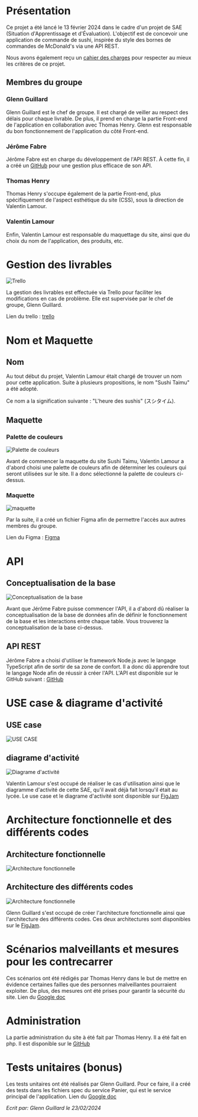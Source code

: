 # Présentation

Ce projet a été lancé le 13 février 2024 dans le cadre d'un projet de SAE (Situation d'Apprentissage et d'Évaluation). L'objectif est de concevoir une application de commande de sushi, inspirée du style des bornes de commandes de McDonald's via une API REST.

Nous avons également reçu un [cahier des charges](documentation/CDC.pdf) pour respecter au mieux les critères de ce projet.

## Membres du groupe

### Glenn Guillard

Glenn Guillard est le chef de groupe. Il est chargé de veiller au respect des délais pour chaque livrable. De plus, il prend en charge la partie Front-end de l'application en collaboration avec Thomas Henry. Glenn est responsable du bon fonctionnement de l'application du côté Front-end.

### Jérôme Fabre

Jérôme Fabre est en charge du développement de l'API REST. À cette fin, il a créé un [GitHub](https://github.com/JeromeFabre77/Shushi-Taimu_REST-API_NodeJS) pour une gestion plus efficace de son API.

### Thomas Henry

Thomas Henry s'occupe également de la partie Front-end, plus spécifiquement de l'aspect esthétique du site (CSS), sous la direction de Valentin Lamour.

### Valentin Lamour

Enfin, Valentin Lamour est responsable du maquettage du site, ainsi que du choix du nom de l'application, des produits, etc.

# Gestion des livrables

![Trello](documentation/Trello.png)

La gestion des livrables est effectuée via Trello pour faciliter les modifications en cas de problème. Elle est supervisée par le chef de groupe, Glenn Guillard.

Lien du trello : [trello](https://trello.com/b/rNJzcP8y/sushi)

# Nom et Maquette

## Nom

Au tout début du projet, Valentin Lamour était chargé de trouver un nom pour cette application. Suite à plusieurs propositions, le nom "Sushi Taimu" a été adopté.

Ce nom a la signification suivante : "L'heure des sushis" (スシタイム).

## Maquette

### Palette de couleurs

![Palette de couleurs](documentation/paletteCouleur.png)

Avant de commencer la maquette du site Sushi Taimu, Valentin Lamour a d'abord choisi une palette de couleurs afin de déterminer les couleurs qui seront utilisées sur le site. Il a donc sélectionné la palette de couleurs ci-dessus.

### Maquette

![maquette](documentation/maquette.png)

Par la suite, il a créé un fichier Figma afin de permettre l'accès aux autres membres du groupe.

Lien du Figma : [Figma](https://www.figma.com/file/gKZc007oUOffFvB1XhPsUc/Sushi-Taimu?type=design&node-id=0%3A1&mode=design&t=ze8ulIGCl7sPpjEc-1)

# API

## Conceptualisation de la base

![Conceptualisation de la base](documentation/Conceptualisation_base.png)

Avant que Jérôme Fabre puisse commencer l'API, il a d'abord dû réaliser la conceptualisation de la base de données afin de définir le fonctionnement de la base et les interactions entre chaque table. Vous trouverez la conceptualisation de la base ci-dessus.

## API REST

Jérôme Fabre a choisi d'utiliser le framework Node.js avec le langage TypeScript afin de sortir de sa zone de confort. Il a donc dû apprendre tout le langage Node afin de réussir à créer l'API.
L'API est disponible sur le GitHub suivant : [GitHub](https://github.com/JeromeFabre77/Shushi-Taimu_REST-API_NodeJS)

# USE case & diagrame d'activité

## USE case

![USE CASE](documentation/Use%20case.png)

## diagrame d'activité

![Diagrame d'activité](documentation/Diagrame%20d'activité.png)

Valentin Lamour s'est occupé de réaliser le cas d'utilisation ainsi que le diagramme d'activité de cette SAE, qu'il avait déjà fait lorsqu'il était au lycée.
Le use case et le diagrame d'activité sont disponible sur [FigJam](https://www.figma.com/file/jdlV5JjdfUuJKkB8ys68Qw/Diagramme?type=whiteboard&node-id=0-1&t=mMWREuG7R7GUgmKT-0)

# Architecture fonctionnelle et des différents codes

## Architecture fonctionnelle

![Architecture fonctionnelle](documentation/Architecture%20fonctionnelle.png)

## Architecture des différents codes

![Architecture fonctionnelle](documentation/Architecture%20des%20différents%20codes.png)

Glenn Guillard s'est occupé de créer l'architecture fonctionnelle ainsi que l'architecture des différents codes.
Ces deux architectures sont disponibles sur le [FigJam](https://www.figma.com/file/GwrtXbRim8uxyCA61L570m/Architecture?type=whiteboard&node-id=0%3A1&t=MEeJ7FTShM4SAOQU-1).

# Scénarios malveillants et mesures pour les contrecarrer

Ces scénarios ont été rédigés par Thomas Henry dans le but de mettre en évidence certaines failles que des personnes malveillantes pourraient exploiter. De plus, des mesures ont été prises pour garantir la sécurité du site.
Lien du [Google doc](https://docs.google.com/document/d/1cn9JOwKrNjFW9-s0_Sc5ZqXu5CGTGibhUwCCUrN_Soc/edit?usp=sharing)

# Administration

La partie administration du site à été fait par Thomas Henry. Il a été fait en php. Il est disponible sur le [GitHub](https://github.com/S4m0htTT/Sushi-Taimu-Admin)

# Tests unitaires (bonus)

Les tests unitaires ont été réalisés par Glenn Guillard. Pour ce faire, il a créé des tests dans les fichiers spec du service Panier, qui est le service principal de l'application.
Lien du [Google doc](https://docs.google.com/document/d/1ON3YsklWcig6yD-eJX_JGFZqtNWLkjDzZdRp5eSQcjE/edit?usp=sharing)

_Ecrit par: Glenn Guillard le 23/02/2024_
